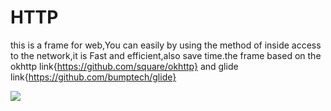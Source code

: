 
HTTP
=============================================================
 this is a frame for web,You can easily by using the method of inside access to  the network,it is Fast and efficient,also save time.the frame based on the okhttp link{https://github.com/square/okhttp} and glide link{https://github.com/bumptech/glide}
 
 ![](http://www.apkbus.com/data/attachment/forum/201508/26/162351nes8eqe83hhhbple.jpg)
 
